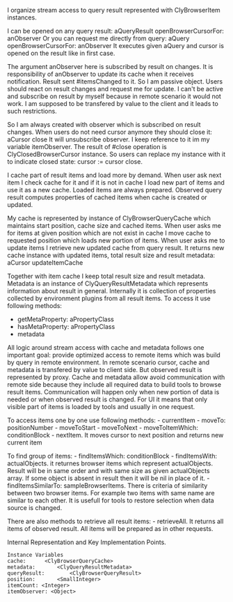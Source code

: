 I organize stream access to query result represented with ClyBrowserItem instances.

I can be opened on any query result:
	aQueryResult openBrowserCursorFor: anObserver 
Or you can request me directly from query: 
	aQuery openBrowserCursorFor: anObserver 
It executes given aQuery and cursor is opened on the result like in first case.

The argument anObserver here is subscribed by result on changes. It is responsibility of anObserver to update its cache when it receives notification. Result sent #itemsChanged to it.
So I am passive object. Users should react on result changes and request me for update.
I can't be active and subscribe on result by myself because in remote scenario it would not work. I am supposed to be transfered by value to the client and it leads to such restrictions.

So I am always created with observer which is subscribed on result changes. When users do not need cursor anymore they should close it:
	aCursor close 
It will unsubscribe observer. I keep reference to it im my variable itemObserver.
The result of #close operation is ClyClosedBrowserCursor instance. So users can replace my instance with it to indicate closed state:
	cursor := cursor close.

I cache part of result items and load more by demand. When user ask next item I check cache for it and if it is not in cache I load new part of items and use it as a new cache.
Loaded items are always prepared. Observed query result computes properties of cached items when cache is created or updated. 

My cache is represented by instance of ClyBrowserQueryCache which maintains start position, cache size and cached items. 
When user asks me for items at given position which are not exist in cache I move cache to requested position which loads new portion of items.
When user asks me to update items I retrieve new updated cache from query result. It returns new cache instance with updated items, total result size and result metadata:
	aCursor updateItemCache

Together with item cache I keep total result size and result metadata.
Metadata is an instance of ClyQueryResultMetadata which represents information about result in general. Internally it is collection of properties collected by environment plugins from all result items. 
To access it use following methods:
- getMetaProperty: aPropertyClass
- hasMetaProperty: aPropertyClass
- metadata 

All logic around stream access with cache and metadata follows one important goal: provide optimized access to remote items which was build by query in remote environment.
In remote scenario cursor, cache and metadata is transfered by value to client side. But observed result is represented by proxy. 
Cache and metadata allow avoid communication with remote side because they include all required data to build tools to browse result items.
Communication will happen only when new portion of data is needed or when observed result is changed. For UI it means that only visible part of items is loaded by tools and usually in one request.

To access items one by one use following methods:
	- currentItem 
	- moveTo: positionNumber
	- moveToStart
	- moveToNext
	- moveToItemWhich: conditionBlock
	- nextItem. It moves cursor to next position and returns new current item
	
To find group of items:
	- findItemsWhich: conditionBlock 
	- findItemsWith: actualObjects. it returnes browser items which represent actualObjects. Result will be in same order and with same size as given actualObjects array. If some object is absent in result then it will be nil in place of it. 
	- findItemsSimilarTo: sampleBrowserItems. There is criteria of similarity between two browser items. For example two items with same name are similar to each other. It is usefull for tools to restore selection when data source is changed.
	
There are also methods to retrieve all result items: 
	- retrieveAll. It returns all items of observed result. All items will be prepared as in other requests.
  
Internal Representation and Key Implementation Points.

    Instance Variables
	cache:		<ClyBrowserQueryCache>
	metadata:		<ClyQueryResultMetadata>
	queryResult:		<ClyBrowserQueryResult>
	position:		<SmallInteger>
	itemCount: <Integer>
	itemObserver: <Object>
